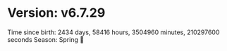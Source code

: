 # Version: v6.7.29
Time since birth: 2434 days, 58416 hours, 3504960 minutes, 210297600 seconds
Season: Spring 🌸
